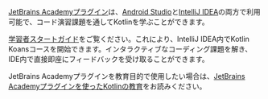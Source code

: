 [//]: # (title: JetBrains AcademyプラグインでKotlinを学ぶ)

[JetBrains Academyプラグイン](https://plugins.jetbrains.com/plugin/10081-jetbrains-academy)は、[Android Studio](https://developer.android.com/studio)と[IntelliJ IDEA](https://www.jetbrains.com/idea/)の両方で利用可能で、コード演習課題を通してKotlinを学ぶことができます。

[学習者スタートガイド](https://plugins.jetbrains.com/plugin/10081-jetbrains-academy/docs/learner-start-guide.html?section=Kotlin%20Koans)をご覧ください。これにより、IntelliJ IDEA内でKotlin Koansコースを開始できます。インタラクティブなコーディング課題を解き、IDE内で直接即座にフィードバックを受け取ることができます。

JetBrains Academyプラグインを教育目的で使用したい場合は、[JetBrains Academyプラグインを使ったKotlinの教育](edu-tools-educator.md)をお読みください。